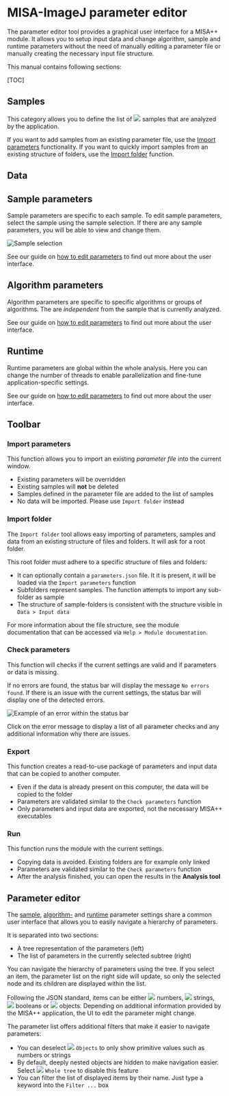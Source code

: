 # MISA-ImageJ parameter editor

The parameter editor tool provides a graphical user interface for a MISA++ module.
It allows you to setup input data and change algorithm, sample and runtime parameters
without the need of manually editing a parameter file or manually creating the necessary input
file structure.

This manual contains following sections:

[TOC]

## Samples

This category allows you to define the list of ![](image://icons/sample.png) samples that are
analyzed by the application. 

If you want to add samples from an existing parameter file, use the [Import parameters](#import-parameters)
functionality. If you want to quickly import samples from an existing structure of folders,
use the [Import folder](#import-folder) function. 

## Data

## Sample parameters

Sample parameters are specific to each sample. To edit sample parameters, select 
the sample using the sample selection. If there are any sample parameters, you will be able
to view and change them.

![Sample selection](image://documentation/parameter-editor/sample-selection.png)

See our guide on [how to edit parameters](#parameter-editor) to find out more about the user interface.

## Algorithm parameters

Algorithm parameters are specific to specific algorithms or groups of algorithms. 
The are *independent* from the sample that is currently analyzed.

See our guide on [how to edit parameters](#parameter-editor) to find out more about the user interface.

## Runtime

Runtime parameters are global within the whole analysis. 
Here you can change the number of threads to enable parallelization and fine-tune
application-specific settings.

See our guide on [how to edit parameters](#parameter-editor) to find out more about the user interface.

## Toolbar

### Import parameters

This function allows you to import an existing *parameter file* into the current window.

* Existing parameters will be overridden
* Existing samples will **not** be deleted
* Samples defined in the parameter file are added to the list of samples
* No data will be imported. Please use `Import folder` instead

### Import folder

The `Import folder` tool allows easy importing of parameters, samples and data from an existing 
structure of files and folders. It will ask for a root folder.

This root folder must adhere to a specific structure of files and folders:

* It can optionally contain a `parameters.json` file. It it is present, it will be loaded via the `Import parameters` function
* Subfolders represent samples. The function attempts to import any sub-folder as sample
* The structure of sample-folders is consistent with the structure visible in `Data > Input data`

For more information about the file structure, see the module documentation that can be accessed via
`Help > Module documentation`.

### Check parameters

This function will checks if the current settings are valid and if parameters or data 
is missing.

If no errors are found, the status bar will display the message `No errors found`.
If there is an issue with the current settings, the status bar will display one of the detected 
errors. 

![Example of an error within the status bar](image://documentation/parameter-editor/status-bar-error.png)

Click on the error message to display a list of all parameter checks and any additional information
why there are issues.

### Export

This function creates a read-to-use package of parameters and input data that can be copied to another computer. 

* Even if the data is already present on this computer, the data will be copied to the folder
* Parameters are validated similar to the `Check parameters` function
* Only parameters and input data are exported, not the necessary MISA++ executables

### Run

This function runs the module with the current settings.

* Copying data is avoided. Existing folders are for example only linked
* Parameters are validated similar to the `Check parameters` function
* After the analysis finished, you can open the results in the **Analysis tool**

## Parameter editor

The [sample](#sample-parameters), [algorithm-](#algorithm-parameters) and [runtime](#runtime) parameter settings share a common user interface 
that allows you to easily navigate a hierarchy of parameters.

It is separated into two sections:

* A tree representation of the parameters (left)
* The list of parameters in the currently selected subtree (right)

You can navigate the hierarchy of parameters using the tree. If you select an item, the parameter
list on the right side will update, so only the selected node and its children are displayed 
within the list.

Following the JSON standard, items can be either ![](image://icons/number.png) numbers, 
 ![](image://icons/text.png) strings,  ![](image://icons/checkbox.png) booleans or  ![](image://icons/group.png) objects.
Depending on additional information provided by the MISA++ application, the UI to edit the parameter
might change.

The parameter list offers additional filters that make it easier to navigate parameters:

 * You can deselect ![](image://icons/group.png) `Objects` to only show primitive values such as numbers or strings
 * By default, deeply nested objects are hidden to make navigation easier. Select ![](image://icons/tree.png) `Whole tree` to disable this feature
 * You can filter the list of displayed items by their name. Just type a keyword into the `Filter ...` box